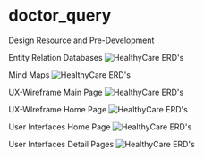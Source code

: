 # doctor_query

Design Resource and Pre-Development

Entity Relation Databases
![HealthyCare ERD's](https://i.ibb.co/5hfZRGS/image.png)

Mind Maps
![HealthyCare ERD's](https://i.ibb.co/1b0RMyX/Healthy-Care-Apps-2x.png)

UX-Wireframe Main Page
![HealthyCare ERD's](https://i.ibb.co/jynpD9K/Main.png)

UX-WIreframe Home Page
![HealthyCare ERD's](https://i.ibb.co/s1LcK4K/Home.png)

User Interfaces Home Page
![HealthyCare ERD's](https://i.ibb.co/9WbjHdb/UI-Home.png)

User Interfaces Detail Pages
![HealthyCare ERD's](https://i.ibb.co/qFLSMYL/UI-Detail.png)
